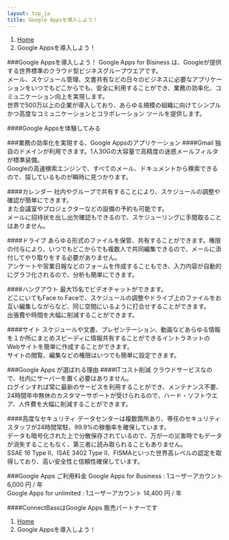 ```yaml
---
layout: top_ja
title: Google Appsを導入しよう！
---
```


<ol class="breadcrumb">
  <li><a href="/">Home</a></li>
  <li class="active">Google Appsを導入しよう！</li>
</ol>


###Google Appsを導入しよう！
Google Apps for Bisiness は、Googleが提供する世界標準のクラウド型ビジネスグループウエアです。  
メール、スケジュール管理、文書共有などの日々のビジネスに必要なアプリケーションをいつでもどこからでも、安全に利用することができ、業務の効率化、コミュニケーション向上を実現します。  
世界で500万以上の企業が導入しており、あらゆる規模の組織に向けてシンプルかつ高度なコミュニケーションとコラボレーション ツールを提供します。

####Google Appsを体験してみる

###業務の効率化を実現する、Google Appsのアプリケーション
####Gmail
独自のドメインが利用できます。1人30Gの大容量で高精度の迷惑メールフィルタが標準装備。  
Googleの高速検索エンジンで、すべてのメール、ドキュメントから検索できるので、探しているものが瞬時に見つかります。

####カレンダー
社内やグループで共有することにより、スケジュールの調整や確認が簡単にできます。  
また会議室やプロジェクターなどの設備の予約も可能です。  
メールに招待状を出し出欠確認もできるので、スケジューリングに手間取ることはありません。

####ドライブ
あらゆる形式のファイルを保管、共有することができます。権限の付与により、いつでもどこからでも複数人で共同編集できるので、メールに添付してやり取りをする必要がありません。  
アンケートや営業日報などのフォームを作成することもでき、入力内容が自動的にグラフ化されるので、分析も簡単にできます。

####ハングアウト
最大15名でビデオチャットができます。  
どこにいてもFace to Faceで、スケジュールの調整やドライブ上のファイルをお互い編集しながらなど、同じ空間にいるように打合せすることができます。  
出張費や時間を大幅に削減することができます。

####サイト
スケジュールや文書、プレゼンテーション、動画などあらゆる情報を１か所にまとめスピーディに情報共有することができるイントラネットのWebサイトを簡単に作成することができます。  
サイトの閲覧、編集などの権限はいつでも簡単に設定できます。



###Google Apps が選ばれる理由
####ITコスト削減
クラウドサービスなので、社内にサーバーを置く必要はありません。  
ログインすれば常に最新のサービスを利用することができ、メンテナンス不要、24時間年中無休のカスタマーサポートが受けられるので、ハード・ソフトウエア、人件費を大幅に削減することができます。

####高度なセキュリティ
データセンターは複数箇所あり、専任のセキュリティスタッフが24時間常駐、99.9%の稼働率を確保しています。  
データも暗号化された上で分散保存されているので、万が一の災害時でもデータが消失することもなく、第三者に読み取られることもありません。  
SSAE 16 Type II、ISAE 3402 Type II、FISMAといった世界高レベルの認定を取得しており、高い安全性と信頼性確保しています。


###Google Apps ご利用料金
Google Apps for Business : 1ユーザーアカウント 6,000 円 / 年  
Google Apps for unlimited : 1ユーザーアカウント 14,400 円 / 年

####ConnectBassはGoogle Apps 販売パートナーです


<ol class="breadcrumb">
  <li><a href="/">Home</a></li>
  <li class="active">Google Appsを導入しよう！</li>
</ol>
